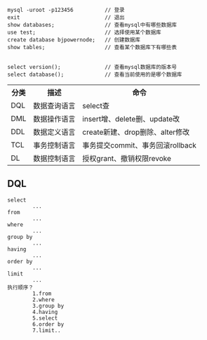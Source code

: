 ```mysql
mysql -uroot -p123456          // 登录
exit                           // 退出
show databases;                // 查看mysql中有哪些数据库
use test;                      // 选择使用某个数据库
create database bjpowernode;   // 创建数据库
show tables;                   // 查看某个数据库下有哪些表


select version();              // 查看mysql数据库的版本号
select database();             // 查看当前使用的是哪个数据库
```
<table>
	<tr>
		<th>分类</th>
		<th>描述</th>
		<th>命令</th>
	<tr/>
	<tr>
		<td>DQL</td>
		<td>数据查询语言</td>
		<td>select查</td>
	</tr>
	<tr>
		<td>DML</td>
		<td>数据操作语言</td>
		<td>insert增、delete删、update改</td>
	</tr>
		<tr>
		<td>DDL</td>
		<td>数据定义语言</td>
		<td>create新建、drop删除、alter修改</td>
	</tr>
	<tr>
		<td>TCL</td>
		<td>事务控制语言</td>
		<td>事务提交commit、事务回滚rollback</td>
	</tr>
	<tr>
		<td>DL</td>
		<td>数据控制语言</td>
		<td>授权grant、撤销权限revoke</td>
	</tr>
</table>

## DQL
```
select                       
		...	
from
		...
where
		...
group by
		...
having
		...
order by
		...
limit
		...
执行顺序？
		1.from
		2.where
		3.group by
		4.having
		5.select
		6.order by
		7.limit..
```
